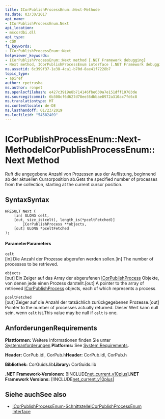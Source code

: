 ```yaml
---
title: ICorPublishProcessEnum::Next-Methode
ms.date: 03/30/2017
api_name:
- ICorPublishProcessEnum.Next
api_location:
- mscordbi.dll
api_type:
- COM
f1_keywords:
- ICorPublishProcessEnum::Next
helpviewer_keywords:
- ICorPublishProcessEnum::Next method [.NET Framework debugging]
- Next method, ICorPublishProcessEnum interface [.NET Framework debugging]
ms.assetid: 6c399f37-1e38-4ca1-b70d-8ae41f7228b7
topic_type:
- apiref
author: rpetrusha
ms.author: ronpet
ms.openlocfilehash: e427c3919e8b714146fbe630a7e151dff10703de
ms.sourcegitcommit: 6b308cf6d627d78ee36dbbae8972a310ac7fd6c8
ms.translationtype: MT
ms.contentlocale: de-DE
ms.lasthandoff: 01/23/2019
ms.locfileid: "54582409"
---
```

# <a name="icorpublishprocessenumnext-method"></a><span data-ttu-id="b6255-102">ICorPublishProcessEnum::Next-Methode</span><span class="sxs-lookup"><span data-stu-id="b6255-102">ICorPublishProcessEnum::Next Method</span></span>
<span data-ttu-id="b6255-103">Ruft die angegebene Anzahl von Prozessen aus der Auflistung, beginnend ab der aktuellen Cursorposition ab.</span><span class="sxs-lookup"><span data-stu-id="b6255-103">Gets the specified number of processes from the collection, starting at the current cursor position.</span></span>  
  
## <a name="syntax"></a><span data-ttu-id="b6255-104">Syntax</span><span class="sxs-lookup"><span data-stu-id="b6255-104">Syntax</span></span>  
  
```  
HRESULT Next (  
    [in] ULONG celt,  
    [out, size_is(celt), length_is(*pceltFetched)]  
        ICorPublishProcess **objects,  
    [out] ULONG *pceltFetched  
);  
```  
  
#### <a name="parameters"></a><span data-ttu-id="b6255-105">Parameter</span><span class="sxs-lookup"><span data-stu-id="b6255-105">Parameters</span></span>  
 `celt`  
 <span data-ttu-id="b6255-106">[in] Die Anzahl der Prozesse abgerufen werden sollen.</span><span class="sxs-lookup"><span data-stu-id="b6255-106">[in] The number of processes to be retrieved.</span></span>  
  
 `objects`  
 <span data-ttu-id="b6255-107">[out] Ein Zeiger auf das Array der abgerufenen [ICorPublishProcess](../../../../docs/framework/unmanaged-api/debugging/icorpublishprocess-interface.md) Objekte, von denen jede einen Prozess darstellt.</span><span class="sxs-lookup"><span data-stu-id="b6255-107">[out] A pointer to the array of retrieved [ICorPublishProcess](../../../../docs/framework/unmanaged-api/debugging/icorpublishprocess-interface.md) objects, each of which represents a process.</span></span>  
  
 `pceltFetched`  
 <span data-ttu-id="b6255-108">[out] Zeiger auf die Anzahl der tatsächlich zurückgegebenen Prozesse.</span><span class="sxs-lookup"><span data-stu-id="b6255-108">[out] Pointer to the number of processes actually returned.</span></span> <span data-ttu-id="b6255-109">Dieser Wert kann null sein, wenn `celt` ist.</span><span class="sxs-lookup"><span data-stu-id="b6255-109">This value may be null if `celt` is one.</span></span>  
  
## <a name="requirements"></a><span data-ttu-id="b6255-110">Anforderungen</span><span class="sxs-lookup"><span data-stu-id="b6255-110">Requirements</span></span>  
 <span data-ttu-id="b6255-111">**Plattformen:** Weitere Informationen finden Sie unter [Systemanforderungen](../../../../docs/framework/get-started/system-requirements.md).</span><span class="sxs-lookup"><span data-stu-id="b6255-111">**Platforms:** See [System Requirements](../../../../docs/framework/get-started/system-requirements.md).</span></span>  
  
 <span data-ttu-id="b6255-112">**Header:** CorPub.idl, CorPub.h</span><span class="sxs-lookup"><span data-stu-id="b6255-112">**Header:** CorPub.idl, CorPub.h</span></span>  
  
 <span data-ttu-id="b6255-113">**Bibliothek:** CorGuids.lib</span><span class="sxs-lookup"><span data-stu-id="b6255-113">**Library:** CorGuids.lib</span></span>  
  
 <span data-ttu-id="b6255-114">**.NET Framework-Versionen:** [!INCLUDE[net_current_v10plus](../../../../includes/net-current-v10plus-md.md)]</span><span class="sxs-lookup"><span data-stu-id="b6255-114">**.NET Framework Versions:** [!INCLUDE[net_current_v10plus](../../../../includes/net-current-v10plus-md.md)]</span></span>  
  
## <a name="see-also"></a><span data-ttu-id="b6255-115">Siehe auch</span><span class="sxs-lookup"><span data-stu-id="b6255-115">See also</span></span>
- [<span data-ttu-id="b6255-116">ICorPublishProcessEnum-Schnittstelle</span><span class="sxs-lookup"><span data-stu-id="b6255-116">ICorPublishProcessEnum Interface</span></span>](../../../../docs/framework/unmanaged-api/debugging/icorpublishprocessenum-interface.md)
